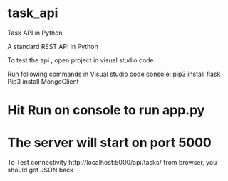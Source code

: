 # task_api
Task API in Python 

A standard REST API in Python

To test the api , open project in visual studio code

Run following commands in Visual studio code console:
pip3 install flask
Pip3 install MongoClient

# Hit Run on console to run app.py
# The server will start on port 5000

To Test connectivity
http://localhost:5000/api/tasks/ from browser, you should get JSON back
